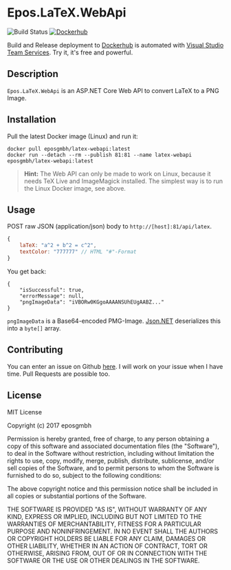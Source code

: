 # Epos.LaTeX.WebApi

![Build Status](https://eposgmbh.visualstudio.com/_apis/public/build/definitions/f8efcc28-0cef-4500-a9e4-7b6d4c7f3c3d/6/badge)
[![Dockerhub](https://img.shields.io/docker/pulls/eposgmbh/latex-webapi.svg)](https://hub.docker.com/r/eposgmbh/latex-webapi/)

Build and Release deployment to [Dockerhub](https://hub.docker.com/r/eposgmbh/latex-webapi/) is automated with
[Visual Studio Team Services](https://www.visualstudio.com/team-services). Try it, it's free and powerful.

## Description

`Epos.LaTeX.WebApi` is an ASP.NET Core Web API to convert LaTeX to a PNG Image.

## Installation

Pull the latest Docker image (Linux) and run it:

```docker
docker pull eposgmbh/latex-webapi:latest
docker run --detach --rm --publish 81:81 --name latex-webapi eposgmbh/latex-webapi:latest
```

> **Hint:** The Web API can only be made to work on Linux, because it needs TeX Live and ImageMagick installed. The
> simplest way is to run the Linux Docker image, see above.

## Usage

POST raw JSON (application/json) body to `http://[host]:81/api/latex`.

```javascript
{
    laTeX: "a^2 + b^2 = c^2",
    textColor: "777777" // HTML "#"-Format
}
```

You get back:

```
{
    "isSuccessful": true,
    "errorMessage": null,
    "pngImageData": "iVBORw0KGgoAAAANSUhEUgAABZ..."
}
```

`pngImageData` is a Base64-encoded PMG-Image. [Json.NET](https://www.newtonsoft.com/json) deserializes this into a
`byte[]` array.

## Contributing

You can enter an issue on Github [here](https://github.com/eposgmbh/Epos.LaTeX.WebApi/issues). I will work on
your issue when I have time. Pull Requests are possible too.

## License

MIT License

Copyright (c) 2017 eposgmbh

Permission is hereby granted, free of charge, to any person obtaining a copy
of this software and associated documentation files (the "Software"), to deal
in the Software without restriction, including without limitation the rights
to use, copy, modify, merge, publish, distribute, sublicense, and/or sell
copies of the Software, and to permit persons to whom the Software is
furnished to do so, subject to the following conditions:

The above copyright notice and this permission notice shall be included in all
copies or substantial portions of the Software.

THE SOFTWARE IS PROVIDED "AS IS", WITHOUT WARRANTY OF ANY KIND, EXPRESS OR
IMPLIED, INCLUDING BUT NOT LIMITED TO THE WARRANTIES OF MERCHANTABILITY,
FITNESS FOR A PARTICULAR PURPOSE AND NONINFRINGEMENT. IN NO EVENT SHALL THE
AUTHORS OR COPYRIGHT HOLDERS BE LIABLE FOR ANY CLAIM, DAMAGES OR OTHER
LIABILITY, WHETHER IN AN ACTION OF CONTRACT, TORT OR OTHERWISE, ARISING FROM,
OUT OF OR IN CONNECTION WITH THE SOFTWARE OR THE USE OR OTHER DEALINGS IN THE
SOFTWARE.
